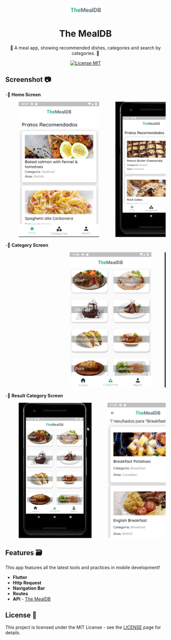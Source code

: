 <h1 align="center">
<br>
  <img src="screenshot/logo.png" alt="The MealDB" width="120">
<br>
<br>
The MealDB
</h1>

<p align="center">📲 A meal app, showing recommended dishes, categories and search by categories. 📲</p>

<p align="center">
  <a href="https://opensource.org/licenses/MIT">
    <img src="https://img.shields.io/badge/License-MIT-blue.svg" alt="License MIT">
  </a>
</p>

## Screenshot 📷
-📌 **Home Screen**
<pre>
     <img src="screenshot/home_screen.png" alt="Home Screen" height="425">      <img src="screenshot/home_screen.gif" alt="Home Screen Gif" height="425">      <img src="screenshot/meal_detail_screen.png" alt="Meal Detail Screen" height="425">
</pre>

-📌 **Category Screen**
<pre>
                        <img src="screenshot/category_screen.png" alt="Category Screen" height="425">     <img src="screenshot/category_screen.gif" alt="Category Screen Gif" height="425">
</pre>

-📌 **Result Category Screen**
<pre>
     <img src="screenshot/categories_result.gif" alt="Result Category Screen" height="425">      <img src="screenshot/result_screen.png" alt="Result Category Screen" height="425">      <img src="screenshot/result_screen.gif" alt="Result Category Screen" height="425">
</pre>


## Features 🗃️
This app features all the latest tools and practices in mobile development!

- **Flutter** 
- **Http Request**
- **Navigation Bar** 
- **Routes**
- **API** - [The MealDB](https://www.themealdb.com/api.php)

## License 📃

This project is licensed under the MIT License - see the [LICENSE](https://opensource.org/licenses/MIT) page for details.
